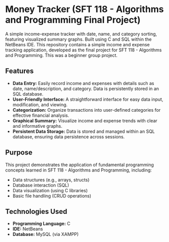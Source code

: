 # Money Tracker (SFT 118 - Algorithms and Programming Final Project)
A simple income-expense tracker with date, name, and category sorting, featuring visualized summary graphs. Built using C and SQL within the NetBeans IDE.
This repository contains a simple income and expense tracking application, developed as the final project for SFT 118 - Algorithms and Programming. This was a beginner group project.

## Features
* **Data Entry:** Easily record income and expenses with details such as date, name/description, and category. Data is persistently stored in an SQL database.
* **User-Friendly Interface:** A straightforward interface for easy data input, modification, and viewing.
* **Categorization:** Organize transactions into user-defined categories for effective financial analysis.
* **Graphical Summary:** Visualize income and expense trends with clear and informative graphs.
* **Persistent Data Storage:** Data is stored and managed within an SQL database, ensuring data persistence across sessions.

## Purpose
This project demonstrates the application of fundamental programming concepts learned in SFT 118 - Algorithms and Programming, including:
* Data structures (e.g., arrays, structs)
* Database interaction (SQL)
* Data visualization (using C libraries)
* Basic file handling (CRUD operations)

## Technologies Used
* **Programming Language:** C
* **IDE:** NetBeans
* **Database:** MySQL (via XAMPP)
